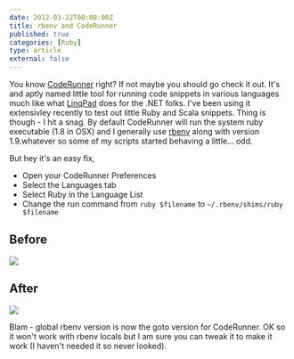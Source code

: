 ```yaml
---
date: 2012-03-22T00:00:00Z
title: rbenv and CodeRunner
published: true
categories: [Ruby]
type: article
external: false
---
```

You know [CodeRunner](http://krillapps.com/coderunner/) right?  If not maybe you should go check it out.  It's and aptly named little tool for running code snippets in various languages much like what [LinqPad](http://www.linqpad.net/) does for the .NET folks.  I've been using it extensivley recently to test out little Ruby and Scala snippets.  Thing is though - I hit a snag.  By default CodeRunner will run the system ruby executable (1.8 in OSX) and I generally use [rbenv](https://github.com/sstephenson/rbenv) along with version 1.9.whatever so some of my scripts started behaving a little... odd.

But hey it's an easy fix,

- Open your CodeRunner Preferences
- Select the Languages tab
- Select Ruby in the Language List
- Change the run command from `ruby $filename` to `~/.rbenv/shims/ruby $filename`

## Before

![](/images/blog/coderunnerruby/before.png)

## After

![](/images/blog/coderunnerruby/after.png)

Blam - global rbenv version is now the goto version for CodeRunner.  OK so it won't work with rbenv locals but I am sure you can tweak it to make it work (I haven't needed it so never looked).